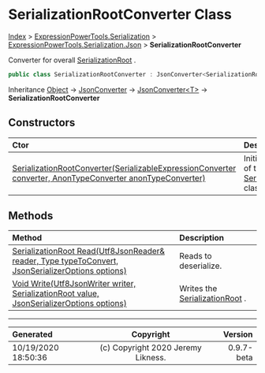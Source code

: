 ﻿# SerializationRootConverter Class

[Index](../index.md) > [ExpressionPowerTools.Serialization](ExpressionPowerTools.Serialization.a.md) > [ExpressionPowerTools.Serialization.Json](ExpressionPowerTools.Serialization.Json.n.md) > **SerializationRootConverter**

Converter for overall [SerializationRoot](ExpressionPowerTools.Serialization.Serializers.SerializationRoot.cs.md) .

```csharp
public class SerializationRootConverter : JsonConverter<SerializationRoot>
```

Inheritance [Object](https://docs.microsoft.com/dotnet/api/system.object) → [JsonConverter](https://docs.microsoft.com/dotnet/api/system.text.json.serialization.jsonconverter) → [JsonConverter&lt;T>](https://docs.microsoft.com/dotnet/api/system.text.json.serialization.jsonconverter-1) → **SerializationRootConverter**

## Constructors

| Ctor | Description |
| :-- | :-- |
| [SerializationRootConverter(SerializableExpressionConverter converter, AnonTypeConverter anonTypeConverter)](ExpressionPowerTools.Serialization.Json.SerializationRootConverter.ctor.md#serializationrootconverterserializableexpressionconverter-converter-anontypeconverter-anontypeconverter) | Initializes a new instance of the [SerializationRootConverter](ExpressionPowerTools.Serialization.Json.SerializationRootConverter.cs.md) class. |
## Methods

| Method | Description |
| :-- | :-- |
| [SerializationRoot Read(Utf8JsonReader& reader, Type typeToConvert, JsonSerializerOptions options)](ExpressionPowerTools.Serialization.Json.SerializationRootConverter.Read.m.md) | Reads to deserialize. |
| [Void Write(Utf8JsonWriter writer, SerializationRoot value, JsonSerializerOptions options)](ExpressionPowerTools.Serialization.Json.SerializationRootConverter.Write.m.md) | Writes the [SerializationRoot](ExpressionPowerTools.Serialization.Serializers.SerializationRoot.cs.md) . |

---

| Generated | Copyright | Version |
| :-- | :-: | --: |
| 10/19/2020 18:50:36 | (c) Copyright 2020 Jeremy Likness. | 0.9.7-beta |

